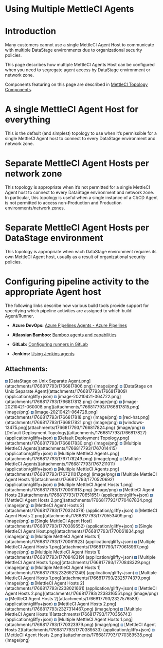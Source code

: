 # Using Multiple MettleCI Agents

# Introduction

Many customers cannot use a single MettleCI Agent Host to communicate
with multiple DataStage environments due to organizational security
policies.

This page describes how multiple MettleCI Agents Host can be configured
when you need to segregate agent access by DataStage environment or
network zone.

Components featuring on this page are described in
<a href="A_Summary_of_MettleCI_Components"
data-linked-resource-id="1770520622" data-linked-resource-version="8"
data-linked-resource-type="page">MettleCI Topology Components</a>.

# A single MettleCI Agent Host for everything

This is the default (and simplest) topology to use when it’s permissible
for a single MettleCI Agent host to connect to every DataStage
environment and network zone.

# Separate MettleCI Agent Hosts per network zone

This topology is appropriate when it’s not permitted for a single
MettleCI Agent host to connect to every DataStage environment and
network zone. In particular, this topology is useful when a single
instance of a CI/CD Agent is not permitted to access non-Production and
Production environments/network zones.

# Separate MettleCI Agent Hosts per DataStage environment

This topology is appropriate when each DataStage environment requires
its own MettleCI Agent host, usually as a result of organizational
security policies.

# Configuring pipeline activity to the appropriate Agent host

The following links describe how various build tools provide support for
specifying which pipeline activities are assigned to which build
Agent/Runner.

-   **Azure DevOps:** <a
    href="https://docs.microsoft.com/en-us/azure/devops/pipelines/agents/agents?view=azure-devops&amp;tabs=browser#capabilities"
    rel="nofollow">Azure Pipelines Agents - Azure Pipelines</a>

-   **Atlassian Bamboo:** <a
    href="https://confluence.atlassian.com/bamboo/agents-and-capabilities-289277114.html"
    rel="nofollow">Bamboo agents and capabilities</a>

-   **GitLab:** <a
    href="https://docs.gitlab.com/ee/ci/runners/#use-tags-to-limit-the-number-of-jobs-using-the-runner"
    rel="nofollow">Configuring runners in GitLab</a>

-   **Jenkins:**
    <a href="https://www.jenkins.io/doc/book/using/using-agents/"
    rel="nofollow">Using Jenkins agents</a>

## Attachments:

<img src="images/icons/bullet_blue.gif" width="8" height="8" />
[DataStage on Unix Separate
Agent.png](attachments/1766817793/1766817806.png) (image/png)  
<img src="images/icons/bullet_blue.gif" width="8" height="8" />
[DataStage on Unix Separate Agent](attachments/1766817793/1766817809)
(application/gliffy+json)  
<img src="images/icons/bullet_blue.gif" width="8" height="8" />
[image-20210421-064722.png](attachments/1766817793/1766817812.png)
(image/png)  
<img src="images/icons/bullet_blue.gif" width="8" height="8" />
[image-20210421-060008.png](attachments/1766817793/1766817815.png)
(image/png)  
<img src="images/icons/bullet_blue.gif" width="8" height="8" />
[image-20210421-064728.png](attachments/1766817793/1766817818.png)
(image/png)  
<img src="images/icons/bullet_blue.gif" width="8" height="8" />
[red-hat.png](attachments/1766817793/1766817821.png) (image/png)  
<img src="images/icons/bullet_blue.gif" width="8" height="8" />
[windows-13475.png](attachments/1766817793/1766817824.png) (image/png)  
<img src="images/icons/bullet_blue.gif" width="8" height="8" /> [Default
Deployment Topology](attachments/1766817793/1766817827)
(application/gliffy+json)  
<img src="images/icons/bullet_blue.gif" width="8" height="8" /> [Default
Deployment Topology.png](attachments/1766817793/1766817830.png)
(image/png)  
<img src="images/icons/bullet_blue.gif" width="8" height="8" />
[Multiple MettleCI Agents](attachments/1766817793/1767014415)
(application/gliffy+json)  
<img src="images/icons/bullet_blue.gif" width="8" height="8" />
[Multiple MettleCI Agents.png](attachments/1766817793/1767178249.png)
(image/png)  
<img src="images/icons/bullet_blue.gif" width="8" height="8" />
[Multiple MettleCI Agents](attachments/1766817793/1767211011)
(application/gliffy+json)  
<img src="images/icons/bullet_blue.gif" width="8" height="8" />
[Multiple MettleCI Agents.png](attachments/1766817793/1767211017.png)
(image/png)  
<img src="images/icons/bullet_blue.gif" width="8" height="8" />
[Multiple MettleCI Agent Hosts 1](attachments/1766817793/1770520692)
(application/gliffy+json)  
<img src="images/icons/bullet_blue.gif" width="8" height="8" />
[Multiple MettleCI Agent Hosts
1.png](attachments/1766817793/1770061913.png) (image/png)  
<img src="images/icons/bullet_blue.gif" width="8" height="8" />
[MettleCI Agent Hosts 2](attachments/1766817793/1770651651)
(application/gliffy+json)  
<img src="images/icons/bullet_blue.gif" width="8" height="8" />
[MettleCI Agent Hosts 2.png](attachments/1766817793/1770487834.png)
(image/png)  
<img src="images/icons/bullet_blue.gif" width="8" height="8" />
[MettleCI Agent Hosts 2](attachments/1766817793/1770324078)
(application/gliffy+json)  
<img src="images/icons/bullet_blue.gif" width="8" height="8" />
[MettleCI Agent Hosts 2.png](attachments/1766817793/1770553409.png)
(image/png)  
<img src="images/icons/bullet_blue.gif" width="8" height="8" /> [Single
MettleCI Agent Host](attachments/1766817793/1770389552)
(application/gliffy+json)  
<img src="images/icons/bullet_blue.gif" width="8" height="8" /> [Single
MettleCI Agent Host.png](attachments/1766817793/1770061834.png)
(image/png)  
<img src="images/icons/bullet_blue.gif" width="8" height="8" />
[Multiple MettleCI Agent Hosts 1](attachments/1766817793/1770061923)
(application/gliffy+json)  
<img src="images/icons/bullet_blue.gif" width="8" height="8" />
[Multiple MettleCI Agent Hosts
1.png](attachments/1766817793/1770618967.png) (image/png)  
<img src="images/icons/bullet_blue.gif" width="8" height="8" />
[Multiple MettleCI Agent Hosts 1](attachments/1766817793/1770848319)
(application/gliffy+json)  
<img src="images/icons/bullet_blue.gif" width="8" height="8" />
[Multiple MettleCI Agent Hosts
1.png](attachments/1766817793/1770848329.png) (image/png)  
<img src="images/icons/bullet_blue.gif" width="8" height="8" />
[Multiple MettleCI Agent Hosts 1](attachments/1766817793/2326921249)
(application/gliffy+json)  
<img src="images/icons/bullet_blue.gif" width="8" height="8" />
[Multiple MettleCI Agent Hosts
1.png](attachments/1766817793/2325774379.png) (image/png)  
<img src="images/icons/bullet_blue.gif" width="8" height="8" />
[MettleCI Agent Hosts 2](attachments/1766817793/2238021661)
(application/gliffy+json)  
<img src="images/icons/bullet_blue.gif" width="8" height="8" />
[MettleCI Agent Hosts 2.png](attachments/1766817793/2238316551.png)
(image/png)  
<img src="images/icons/bullet_blue.gif" width="8" height="8" />
[MettleCI Agent Hosts 2](attachments/1766817793/2327576589)
(application/gliffy+json)  
<img src="images/icons/bullet_blue.gif" width="8" height="8" />
[MettleCI Agent Hosts 2.png](attachments/1766817793/2327314467.png)
(image/png)  
<img src="images/icons/bullet_blue.gif" width="8" height="8" />
[Multiple MettleCI Agent Hosts 1](attachments/1766817793/1770356743)
(application/gliffy+json)  
<img src="images/icons/bullet_blue.gif" width="8" height="8" />
[Multiple MettleCI Agent Hosts
1.png](attachments/1766817793/1770323979.png) (image/png)  
<img src="images/icons/bullet_blue.gif" width="8" height="8" />
[MettleCI Agent Hosts 2](attachments/1766817793/1770389533)
(application/gliffy+json)  
<img src="images/icons/bullet_blue.gif" width="8" height="8" />
[MettleCI Agent Hosts 2.png](attachments/1766817793/1770389538.png)
(image/png)  
